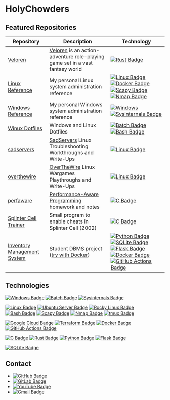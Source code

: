 # HolyChowders

## Featured Repositories

| Repository | Description | Technology |
|------------|-------------|--------------|
| [Veloren](https://github.com/veloren/veloren) | [Veloren](https://veloren.net) is an action-adventure role-playing game set in a vast fantasy world | [![Rust Badge](https://img.shields.io/badge/Rust-%23000000.svg?e&logo=rust&logoColor=white)](#) |
| [Linux Reference](https://github.com/holychowders/linux-reference) | My personal Linux system administration reference | [![Linux Badge](https://img.shields.io/badge/Linux-FCC624?logo=linux&logoColor=000&style=flat)](#) [![Docker Badge](https://img.shields.io/badge/Docker-2496ED?logo=docker&logoColor=fff&style=flat)](#) [![Scapy Badge](https://custom-icon-badges.demolab.com/badge/Scapy-3776AB?logo=scapy_icon_alpha&logoColor=white)](#) [![Nmap Badge](https://custom-icon-badges.demolab.com/badge/Nmap-290c44?logo=nmap_icon&logoColor=white)](#) |
| [Windows Reference](https://github.com/holychowders/windows-reference) | My personal Windows system administration reference | [![Windows](https://custom-icon-badges.demolab.com/badge/Windows-0078D6?logo=windows11&logoColor=white)](#) [![Sysinternals Badge](https://custom-icon-badges.demolab.com/badge/Sysinternals-19518d?logo=sysinternals_icon&logoColor=white)](#) |
| [Winux Dotfiles](https://github.com/holychowders/winux-dotfiles) | Windows and Linux Dotfiles | [![Batch Badge](https://custom-icon-badges.demolab.com/badge/Batch-0078D6?logo=batch_file_icon&logoColor=white)](#) [![Bash Badge](https://img.shields.io/badge/Bash-4EAA25?logo=gnubash&logoColor=fff&style=flat)](#) |
| [sadservers](https://github.com/holychowders/sadservers) | [SadServers](https://sadservers.com) Linux Troubleshooting Workthroughs and Write-Ups | [![Linux Badge](https://img.shields.io/badge/Linux-FCC624?logo=linux&logoColor=000&style=flat)](#) |
| [overthewire](https://github.com/holychowders/overthewire) | [OverTheWire](https://overthewire.org) Linux Wargames Playthroughs and Write-Ups | [![Linux Badge](https://img.shields.io/badge/Linux-FCC624?logo=linux&logoColor=000&style=flat)](#) |
| [perfaware](https://github.com/holychowders/perfaware) | [Performance-Aware Programming](https://www.computerenhance.com/p/table-of-contents) homework and notes | [![C Badge](https://img.shields.io/badge/C-A8B9CC?logo=c&logoColor=fff&style=flat)](#) |
| [Splinter Cell Trainer](https://github.com/holychowders/splinter-cell-trainer) | Small program to enable cheats in Splinter Cell (2002) | [![C Badge](https://img.shields.io/badge/C-A8B9CC?logo=c&logoColor=fff&style=flat)](#) |
| [Inventory Management System](https://github.com/holychowders/inventory_management_system) | Student DBMS project ([try with Docker](https://github.com/holychowders/inventory_management_system?tab=readme-ov-file#try-with-docker)) | [![Python Badge](https://img.shields.io/badge/Python-3776AB?logo=python&logoColor=fff&style=flat)](#) [![SQLite Badge](https://img.shields.io/badge/SQLite-%2307405e.svg?logo=sqlite&logoColor=white)](#) [![Flask Badge](https://img.shields.io/badge/Flask-000?logo=flask&logoColor=fff)](#) [![Docker Badge](https://img.shields.io/badge/Docker-2496ED?logo=docker&logoColor=fff)](#) [![GitHub Actions Badge](https://img.shields.io/badge/GitHub_Actions-2088FF?logo=github-actions&logoColor=white)](#) |

## Technologies

[![Windows Badge](https://custom-icon-badges.demolab.com/badge/Windows-0078D6?logo=windows11&logoColor=white)](#)
[![Batch Badge](https://custom-icon-badges.demolab.com/badge/Batch-0078D6?logo=batch_file_icon&logoColor=white)](#)
[![Sysinternals Badge](https://custom-icon-badges.demolab.com/badge/Sysinternals-19518d?logo=sysinternals_icon&logoColor=white)](#)

[![Linux Badge](https://img.shields.io/badge/Linux-FCC624?logo=linux&logoColor=black)](#)
[![Ubuntu Server Badge](https://img.shields.io/badge/Ubuntu-E95420?logo=ubuntu&logoColor=white)](#)
[![Rocky Linux Badge](https://img.shields.io/badge/Rocky%20Linux-10B981?logo=rockylinux&logoColor=fff)](#)
[![Bash Badge](https://img.shields.io/badge/Bash-4EAA25?logo=gnubash&logoColor=fff)](#)
[![Scapy Badge](https://custom-icon-badges.demolab.com/badge/Scapy-3776AB?logo=scapy_icon_alpha&logoColor=white)](#)
[![Nmap Badge](https://custom-icon-badges.demolab.com/badge/Nmap-290c44?logo=nmap_icon&logoColor=white)](#)
[![tmux Badge](https://img.shields.io/badge/tmux-1BB91F?logo=tmux&logoColor=fff)](#)

[![Google Cloud Badge](https://img.shields.io/badge/Google%20Cloud-%234285F4.svg?logo=google-cloud&logoColor=white)](#)
[![Terraform Badge](https://img.shields.io/badge/Terraform-844FBA?logo=terraform&logoColor=fff)](#)
[![Docker Badge](https://img.shields.io/badge/Docker-2496ED?logo=docker&logoColor=fff)](#)
[![GitHub Actions Badge](https://img.shields.io/badge/GitHub_Actions-2088FF?logo=github-actions&logoColor=white)](#)

[![C Badge](https://img.shields.io/badge/C-A8B9CC?logo=c&logoColor=fff&style=flat)](#)
[![Rust Badge](https://img.shields.io/badge/Rust-%23000000.svg?e&logo=rust&logoColor=white)](#)
[![Python Badge](https://img.shields.io/badge/Python-3776AB?logo=python&logoColor=fff)](#)
[![Flask Badge](https://img.shields.io/badge/Flask-000?logo=flask&logoColor=fff)](#)

[![SQLite Badge](https://img.shields.io/badge/SQLite-%2307405e.svg?logo=sqlite&logoColor=white)](#)

## Contact

- [![GitHub Badge](https://img.shields.io/badge/GitHub-%23121011.svg?logo=github&logoColor=white)](https://github.com/holychowders)
- [![GitLab Badge](https://img.shields.io/badge/GitLab-FC6D26?logo=gitlab&logoColor=fff)](https://gitlab.com/holychowders)
- [![YouTube Badge](https://img.shields.io/badge/YouTube-%23FF0000.svg?logo=YouTube&logoColor=white)](https://www.youtube.com/@holychowders)
- [![Gmail Badge](https://img.shields.io/badge/Gmail-D14836?logo=gmail&logoColor=white)](mailto:theholychowders@gmail.com)

